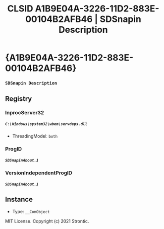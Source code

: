 ﻿---
title: "CLSID A1B9E04A-3226-11D2-883E-00104B2AFB46 | SDSnapin Description"
excerpt: What is COM-Object CLSID A1B9E04A-3226-11D2-883E-00104B2AFB46?
---

# {A1B9E04A-3226-11D2-883E-00104B2AFB46}

### `SDSnapin Description`

## Registry


### InprocServer32

##### `C:\Windows\system32\wbem\servdeps.dll`
* ThreadingModel: `both`

### ProgID

##### `SDSnapinAbout.1`

### VersionIndependentProgID

##### `SDSnapinAbout.1`

## Instance

* Type: `__ComObject`

MIT License. Copyright (c) 2021 Strontic.


